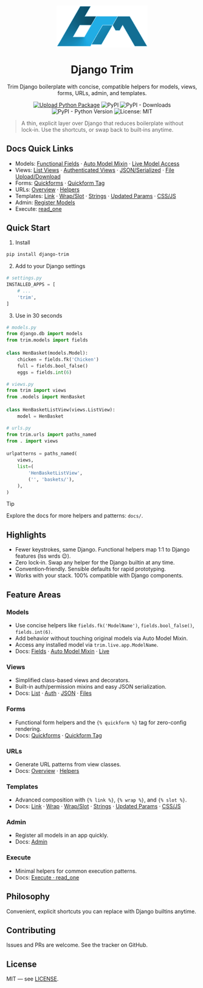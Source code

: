 <div align="center">

<img src="./docs/logo/django-trim-logo-flat-300.png" alt="django-trim logo" width="240" />

# Django Trim

Trim Django boilerplate with concise, compatible helpers for models, views, forms, URLs, admin, and templates.

[![Upload Python Package](https://github.com/Strangemother/django-trim/actions/workflows/python-publish.yml/badge.svg)](https://github.com/Strangemother/django-trim/actions/workflows/python-publish.yml)
![PyPI](https://img.shields.io/pypi/v/django-trim?label=django-trim)
![PyPI - Downloads](https://img.shields.io/pypi/dm/django-trim)
![PyPI - Python Version](https://img.shields.io/pypi/pyversions/django-trim)
![License: MIT](https://img.shields.io/badge/License-MIT-green.svg)

</div>

> A thin, explicit layer over Django that reduces boilerplate without lock‑in. Use the shortcuts, or swap back to built‑ins anytime.


## Docs Quick Links

- Models: [Functional Fields](./docs/models/fields.md) · [Auto Model Mixin](./docs/models/auto_model_mixin.md) · [Live Model Access](./docs/models/live.md)
- Views: [List Views](./docs/views/list-views.md) · [Authenticated Views](./docs/views/authed-views.md) · [JSON/Serialized](./docs/views/serialized.md) · [File Upload/Download](./docs/views/files-up-down.md)
- Forms: [Quickforms](./docs/forms/quickforms.md) · [Quickform Tag](./docs/templates/tags/quickform.md)
- URLs: [Overview](./docs/urls/readme.md) · [Helpers](./docs/urls/functions.md)
- Templates: [Link](./docs/templates/tags/link/readme.md) · [Wrap/Slot](./docs/templates/tags/wrap.md) · [Strings](./docs/templates/tags/strings.md) · [Updated Params](./docs/templates/tags/updated-params.md) · [CSS/JS](./docs/templates/tags/css-js-tag.md)
- Admin: [Register Models](./docs/admin.md)
- Execute: [read_one](./docs/execute.md)


## Quick Start

1) Install

```bash
pip install django-trim
```

2) Add to your Django settings

```python
# settings.py
INSTALLED_APPS = [
    # ...
    'trim',
]
```

3) Use in 30 seconds

```python
# models.py
from django.db import models
from trim.models import fields

class HenBasket(models.Model):
    chicken = fields.fk('Chicken')
    full = fields.bool_false()
    eggs = fields.int(6)
```

```python
# views.py
from trim import views
from .models import HenBasket

class HenBasketListView(views.ListView):
    model = HenBasket
```

```python
# urls.py
from trim.urls import paths_named
from . import views

urlpatterns = paths_named(
    views,
    list=(
        'HenBasketListView',
        ('', 'baskets/'),
    ),
)
```

> [!TIP]
> Explore the docs for more helpers and patterns: `docs/`.


## Highlights

- Fewer keystrokes, same Django. Functional helpers map 1:1 to Django features (lss wrds 😉).
- Zero lock‑in. Swap any helper for the Django builtin at any time.
- Convention‑friendly. Sensible defaults for rapid prototyping.
- Works with your stack. 100% compatible with Django components.


## Feature Areas

### Models
- Use concise helpers like `fields.fk('ModelName')`, `fields.bool_false()`, `fields.int(6)`.
- Add behavior without touching original models via Auto Model Mixin.
- Access any installed model via `trim.live.app.ModelName`.
- Docs: [Fields](./docs/models/fields.md) · [Auto Model Mixin](./docs/models/auto_model_mixin.md) · [Live](./docs/models/live.md)

### Views
- Simplified class-based views and decorators.
- Built-in auth/permission mixins and easy JSON serialization.
- Docs: [List](./docs/views/list-views.md) · [Auth](./docs/views/authed-views.md) · [JSON](./docs/views/serialized.md) · [Files](./docs/views/files-up-down.md)

### Forms
- Functional form helpers and the `{% quickform %}` tag for zero-config rendering.
- Docs: [Quickforms](./docs/forms/quickforms.md) · [Quickform Tag](./docs/templates/tags/quickform.md)

### URLs
- Generate URL patterns from view classes.
- Docs: [Overview](./docs/urls/readme.md) · [Helpers](./docs/urls/functions.md)

### Templates
- Advanced composition with `{% link %}`, `{% wrap %}`, and `{% slot %}`.
- Docs: [Link](./docs/templates/tags/link/readme.md) · [Wrap](./docs/templates/tags/wrap.md) · [Wrap/Slot](./docs/templates/tags/wrap-slots.md) · [Strings](./docs/templates/tags/strings.md) · [Updated Params](./docs/templates/tags/updated-params.md) · [CSS/JS](./docs/templates/tags/css-js-tag.md)

### Admin
- Register all models in an app quickly.
- Docs: [Admin](./docs/admin.md)

### Execute
- Minimal helpers for common execution patterns.
- Docs: [Execute · read_one](./docs/execute.md)


## Philosophy

Convenient, explicit shortcuts you can replace with Django builtins anytime.


## Contributing

Issues and PRs are welcome. See the tracker on GitHub.


## License

MIT — see [LICENSE](./LICENSE).
